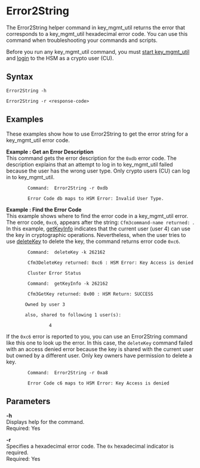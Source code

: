 # Error2String<a name="key_mgmt_util-Error2String"></a>

The Error2String helper command in key\_mgmt\_util returns the error that corresponds to a key\_mgmt\_util hexadecimal error code\. You can use this command when troubleshooting your commands and scripts\.

Before you run any key\_mgmt\_util command, you must [start key\_mgmt\_util](key_mgmt_util-getting-started.md#key_mgmt_util-start) and [login](key_mgmt_util-getting-started.md#key_mgmt_util-log-in) to the HSM as a crypto user \(CU\)\. 

## Syntax<a name="Error2String-syntax"></a>

```
Error2String -h

Error2String -r <response-code>
```

## Examples<a name="Error2String-examples"></a>

These examples show how to use Error2String to get the error string for a key\_mgmt\_util error code\. 

**Example : Get an Error Description**  
This command gets the error description for the `0xdb` error code\. The description explains that an attempt to log in to key\_mgmt\_util failed because the user has the wrong user type\. Only crypto users \(CU\) can log in to key\_mgmt\_util\.  

```
        Command:  Error2String -r 0xdb
        
        Error Code db maps to HSM Error: Invalid User Type.
```

**Example : Find the Error Code**  
This example shows where to find the error code in a key\_mgmt\_util error\. The error code, `0xc6`, appears after the string: `Cfm3command-name returned: `\.  
In this example, [getKeyInfo](key_mgmt_util-getKeyInfo.md) indicates that the current user \(user 4\) can use the key in cryptographic operations\. Nevertheless, when the user tries to use [deleteKey](key_mgmt_util-deleteKey.md) to delete the key, the command returns error code `0xc6`\.   

```
        Command:  deleteKey -k 262162

        Cfm3DeleteKey returned: 0xc6 : HSM Error: Key Access is denied

        Cluster Error Status

        Command:  getKeyInfo -k 262162
        
        Cfm3GetKey returned: 0x00 : HSM Return: SUCCESS

       Owned by user 3

       also, shared to following 1 user(s):

                4
```
If the `0xc6` error is reported to you, you can use an Error2String command like this one to look up the error\. In this case, the `deleteKey` command failed with an access denied error because the key is shared with the current user but owned by a different user\. Only key owners have permission to delete a key\.  

```
        Command:  Error2String -r 0xa8
        
        Error Code c6 maps to HSM Error: Key Access is denied
```

## Parameters<a name="Error2String-parameters"></a>

**\-h**  
Displays help for the command\.   
Required: Yes

**\-r**  
Specifies a hexadecimal error code\. The `0x` hexadecimal indicator is required\.  
Required: Yes